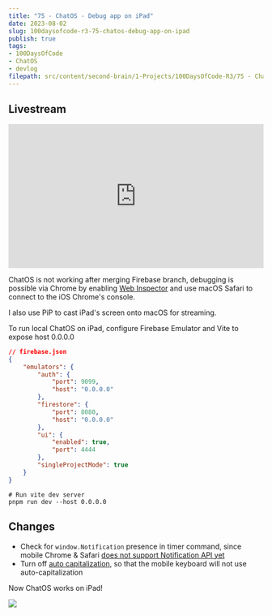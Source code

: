 ```yaml
---
title: "75 - ChatOS - Debug app on iPad"
date: 2023-08-02
slug: 100daysofcode-r3-75-chatos-debug-app-on-ipad
publish: true
tags:
- 100DaysOfCode 
- ChatOS 
- devlog
filepath: src/content/second-brain/1-Projects/100DaysOfCode-R3/75 - ChatOS - Debug app on iPad.md
---
```


## Livestream

<iframe width="100%" style="aspect-ratio: 16 / 9;" src="https://www.youtube.com/embed/cR1ONcMaHIY" title="YouTube video player" frameborder="0" allow="accelerometer; autoplay; clipboard-write; encrypted-media; gyroscope; picture-in-picture; web-share" allowfullscreen></iframe>

ChatOS is not working after merging Firebase branch, debugging is possible via Chrome by enabling [Web Inspector](https://developer.chrome.com/blog/debugging-chrome-on-ios) and use macOS Safari to connect to the iOS Chrome's console.

I also use PiP to cast iPad's screen onto macOS for streaming.

To run local ChatOS on iPad, configure Firebase Emulator and Vite to expose host 0.0.0.0

```json
// firebase.json
{
	"emulators": {
		"auth": {
			"port": 9099,
			"host": "0.0.0.0"
		},
		"firestore": {
			"port": 8080,
			"host": "0.0.0.0"
		},
		"ui": {
			"enabled": true,
			"port": 4444
		},
		"singleProjectMode": true
	}
}
```

```shell
# Run vite dev server
pnpm run dev --host 0.0.0.0
```

## Changes

*   Check for `window.Notification` presence in timer command, since mobile Chrome & Safari [does not support Notification API yet](https://developer.mozilla.org/en-US/docs/Web/API/notification)
*   Turn off [auto capitalization](https://developer.mozilla.org/en-US/docs/Web/HTML/Global_attributes/autocapitalize), so that the mobile keyboard will not use auto-capitalization

Now ChatOS works on iPad!

![](1-Projects/100DaysOfCode-R3/attachments/IMG_27B9BA42FD27-1.jpeg)
